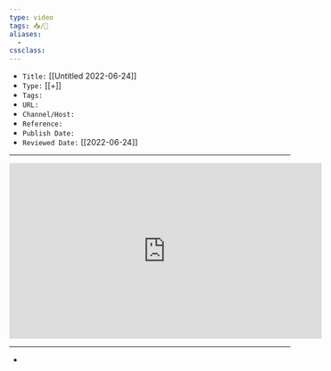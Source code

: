 ```yaml
---
type: video
tags: 📥️/🎥️
aliases: 
  - 
cssclass: 
---
```




- `Title:` [[Untitled 2022-06-24]]
- `Type:` [[+]]
- `Tags:` 
- `URL:` 
- `Channel/Host:` 
- `Reference:` 
- `Publish Date:` 
- `Reviewed Date:` [[2022-06-24]]

---

<center><iframe width="560" height="315" src="https://www.youtube.com/embed/" frameborder="0" allow="accelerometer; autoplay; encrypted-media; gyroscope; picture-in-picture" allowfullscreen></iframe></center>

---

- 
